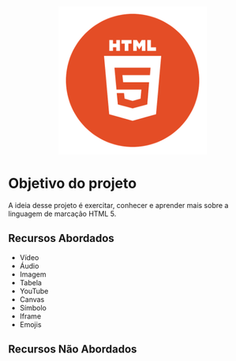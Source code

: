 <center>
  <img src="img/imagem-readme/html5.png" width="300px"/>
</center>

# Objetivo do projeto

A ideia desse projeto é exercitar, conhecer e aprender mais sobre a linguagem de marcação HTML 5. 

## Recursos Abordados

- Vídeo
- Áudio
- Imagem
- Tabela
- YouTube
- Canvas
- Símbolo
- Iframe
- Emojis

## Recursos Não Abordados
